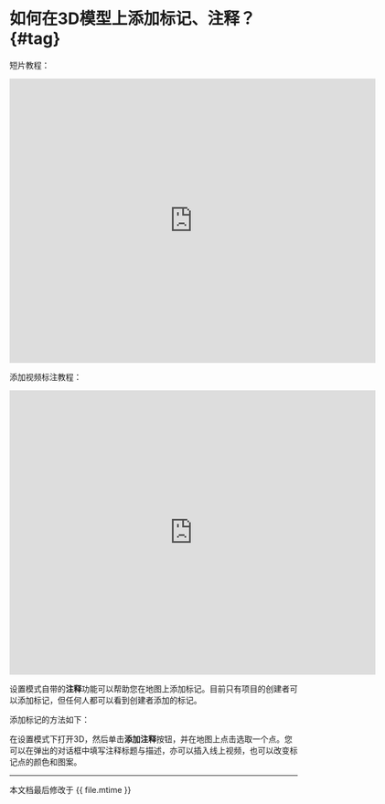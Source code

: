# 如何在3D模型上添加标记、注释？ {#tag}

短片教程：

<iframe frameborder="0" width="640" height="498" src="https://v.qq.com/iframe/player.html?vid=c0183gcq355&tiny=0&auto=0" width="640" height="480"></iframe>

添加视频标注教程：
<iframe frameborder="0" width="640" height="498" src="https://v.qq.com/iframe/player.html?vid=q0399o3s8yc&tiny=0&auto=0" width="640" height="480"></iframe>

设置模式自带的**注释**功能可以帮助您在地图上添加标记。目前只有项目的创建者可以添加标记，但任何人都可以看到创建者添加的标记。

添加标记的方法如下：

在设置模式下打开3D，然后单击**添加注释**按钮，并在地图上点击选取一个点。您可以在弹出的对话框中填写注释标题与描述，亦可以插入线上视频，也可以改变标记点的颜色和图案。

--- 

本文档最后修改于 {{ file.mtime }}




